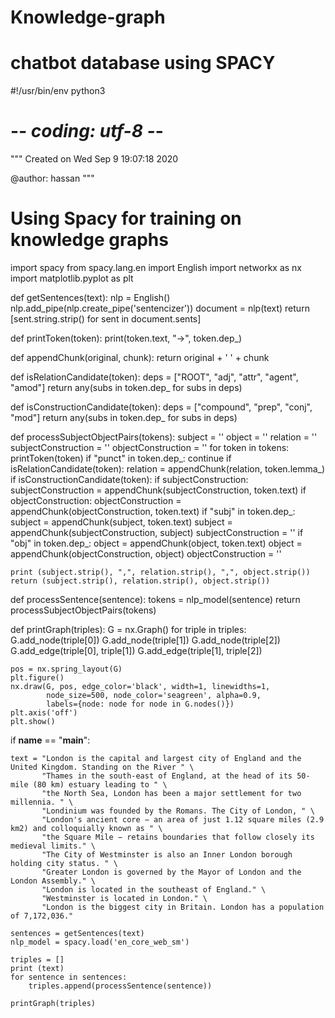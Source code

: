 # Knowledge-graph
# chatbot database using SPACY

#!/usr/bin/env python3
# -*- coding: utf-8 -*-
"""
Created on Wed Sep  9 19:07:18 2020

@author: hassan
"""


# Using Spacy for training on knowledge graphs

import spacy
from spacy.lang.en import English
import networkx as nx
import matplotlib.pyplot as plt

def getSentences(text):
    nlp = English()
    nlp.add_pipe(nlp.create_pipe('sentencizer'))
    document = nlp(text)
    return [sent.string.strip() for sent in document.sents]

def printToken(token):
    print(token.text, "->", token.dep_)

def appendChunk(original, chunk):
    return original + ' ' + chunk

def isRelationCandidate(token):
    deps = ["ROOT", "adj", "attr", "agent", "amod"]
    return any(subs in token.dep_ for subs in deps)

def isConstructionCandidate(token):
    deps = ["compound", "prep", "conj", "mod"]
    return any(subs in token.dep_ for subs in deps)

def processSubjectObjectPairs(tokens):
    subject = ''
    object = ''
    relation = ''
    subjectConstruction = ''
    objectConstruction = ''
    for token in tokens:
        printToken(token)
        if "punct" in token.dep_:
            continue
        if isRelationCandidate(token):
            relation = appendChunk(relation, token.lemma_)
        if isConstructionCandidate(token):
            if subjectConstruction:
                subjectConstruction = appendChunk(subjectConstruction, token.text)
            if objectConstruction:
                objectConstruction = appendChunk(objectConstruction, token.text)
        if "subj" in token.dep_:
            subject = appendChunk(subject, token.text)
            subject = appendChunk(subjectConstruction, subject)
            subjectConstruction = ''
        if "obj" in token.dep_:
            object = appendChunk(object, token.text)
            object = appendChunk(objectConstruction, object)
            objectConstruction = ''

    print (subject.strip(), ",", relation.strip(), ",", object.strip())
    return (subject.strip(), relation.strip(), object.strip())

def processSentence(sentence):
    tokens = nlp_model(sentence)
    return processSubjectObjectPairs(tokens)

def printGraph(triples):
    G = nx.Graph()
    for triple in triples:
        G.add_node(triple[0])
        G.add_node(triple[1])
        G.add_node(triple[2])
        G.add_edge(triple[0], triple[1])
        G.add_edge(triple[1], triple[2])

    pos = nx.spring_layout(G)
    plt.figure()
    nx.draw(G, pos, edge_color='black', width=1, linewidths=1,
            node_size=500, node_color='seagreen', alpha=0.9,
            labels={node: node for node in G.nodes()})
    plt.axis('off')
    plt.show()

if __name__ == "__main__":

    text = "London is the capital and largest city of England and the United Kingdom. Standing on the River " \
           "Thames in the south-east of England, at the head of its 50-mile (80 km) estuary leading to " \
           "the North Sea, London has been a major settlement for two millennia. " \
           "Londinium was founded by the Romans. The City of London, " \
           "London's ancient core − an area of just 1.12 square miles (2.9 km2) and colloquially known as " \
           "the Square Mile − retains boundaries that follow closely its medieval limits." \
           "The City of Westminster is also an Inner London borough holding city status. " \
           "Greater London is governed by the Mayor of London and the London Assembly." \
           "London is located in the southeast of England." \
           "Westminster is located in London." \
           "London is the biggest city in Britain. London has a population of 7,172,036."

    sentences = getSentences(text)
    nlp_model = spacy.load('en_core_web_sm')

    triples = []
    print (text)
    for sentence in sentences:
        triples.append(processSentence(sentence))

    printGraph(triples)
